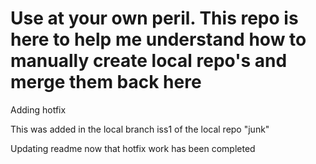  # Use at your own peril. This repo is here to help me understand how to manually create local repo's and merge them back here

 Adding hotfix

This was added in the local branch iss1 of the local repo "junk"  

 Updating readme now that hotfix work has been completed
